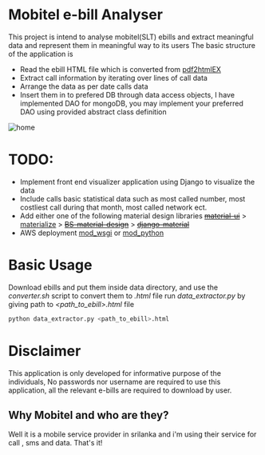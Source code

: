# Mobitel e-bill Analyser
This project is intend to analyse mobitel(SLT) ebills and extract meaningful data and represent them in meaningful way to its users
The basic structure of the application is

* Read the ebill HTML file which is converted from [pdf2htmlEX](https://github.com/coolwanglu/pdf2htmlEX)
* Extract call information by iterating over lines of call data
* Arrange the data as per date calls data
* Insert them in to prefered DB through data access objects, I have implemented DAO for mongoDB, you may implement your preferred DAO using provided abstract class definition

![home](https://cloud.githubusercontent.com/assets/3313885/18698188/b1a664a0-7fe5-11e6-82e7-c3355d7a9401.png)

# TODO:

* Implement front end visualizer application using Django to visualize the data
* Include calls basic statistical data such as most called number, most costliest call during that month, most called network ect.
* Add either one of the following material design libraries ~~[material-ui](https://github.com/callemall/material-ui)~~ > [materialize](https://github.com/Dogfalo/materialize) > ~~[BS-material-design](https://github.com/FezVrasta/bootstrap-material-design)~~ > ~~[django-material](https://github.com/viewflow/django-material)~~
* AWS deployment [mod_wsgi](http://masteringdjango.com/deploying-django/) or [mod_python](https://www.ibm.com/developerworks/library/os-django/)

# Basic Usage

Download ebills and put them inside data directory, and use the *converter.sh* script to convert them to _.html_ file
run *data_extractor.py* by giving path to _<path_to_ebill>.html_ file

``` bash
python data_extractor.py <path_to_ebill>.html
```

# Disclaimer

This application is only developed for informative purpose of the individuals, No passwords nor username are required to use this application, all the relevant e-bills are required to download by user.

## Why Mobitel and who are they?

Well it is a mobile service provider in srilanka and i'm using their service for call , sms and data. That's it!
